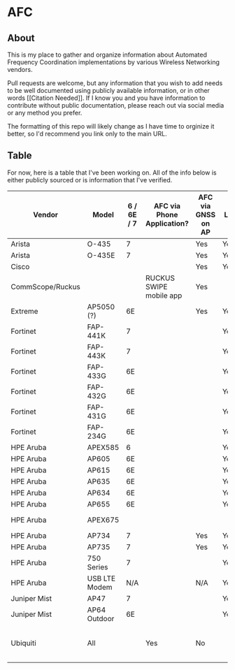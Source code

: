 # AFC

## About
This is my place to gather and organize information about Automated Frequency Coordination implementations by various Wireless Networking vendors.

Pull requests are welcome, but any information that you wish to add needs to be well documented using publicly available information, or in other words [[Citation Needed]]. If I know you and you have information to contribute without public documentation, please reach out via social media or any method you prefer.

The formatting of this repo will likely change as I have time to orginize it better, so I'd recommend you link only to the main URL.

## Table

For now, here is a table that I've been working on. All of the info below is either publicly sourced or is information that I've verified.

|Vendor          |Model        |6 / 6E / 7|AFC via Phone Application?|AFC via GNSS on AP|L1 |L5 |GPS|Galileo|Glonass|Beidou|GNSS Chipset                                                                          |GNSS Antenna Gain|
|----------------|-------------|----------|--------------------------|------------------|---|---|---|-------|-------|------|--------------------------------------------------------------------------------------|-----------------|
|Arista          |O-435        |7         |                          |Yes               |Yes|Yes|   |       |       |      |Airoha AG3335M                                                                        |                 |
|Arista          |O-435E       |7         |                          |Yes               |Yes|Yes|   |       |       |      |Airoha AG3335M                                                                        |                 |
|Cisco           |             |          |                          |Yes               |Yes|Yes|Yes|Yes    |No     |No    |Broadcomm                                                                             |                 |
|CommScope/Ruckus|             |          |RUCKUS SWIPE mobile app   |Yes               |   |   |   |       |       |      |                                                                                      |                 |
|Extreme         |AP5050 (?)   |6E        |                          |Yes               |Yes|No |   |       |       |      |                                                                                      |                 |
|Fortinet        |FAP-441K     |7         |                          |                  |Yes|No |   |       |       |      |Quectel LC76GABMD (FCC Filing - Internal Photos Part 1)                               |2.2dBi           |
|Fortinet        |FAP-443K     |7         |                          |                  |Yes|No |   |       |       |      |Quectel LC76GABMD (FCC Filing - Internal Photos Part 1)                               |2.2dBi           |
|Fortinet        |FAP-433G     |6E        |                          |                  |Yes|No |   |       |       |      |Data sheet says it has one, nothing on internal photos                                |                 |
|Fortinet        |FAP-432G     |6E        |                          |                  |Yes|No |   |       |       |      |Almost certainly LC76G                                                                |3.0dBi           |
|Fortinet        |FAP-431G     |6E        |                          |                  |Yes|No |   |       |       |      |Data sheet says it has one, nothing on internal photos                                |                 |
|Fortinet        |FAP-234G     |6E        |                          |                  |Yes|No |   |       |       |      |Quectel LC76GABMD                                                                     |5.0dBi           |
|HPE Aruba       |APEX585      |6         |                          |                  |Yes|No |   |       |       |      |ublox M9140-KB                                                                        |                 |
|HPE Aruba       |AP605        |6E        |                          |                  |Yes|No |   |       |       |      |ublox M9140-KB                                                                        |                 |
|HPE Aruba       |AP615        |6E        |                          |                  |Yes|No |   |       |       |      |ublox M9140-KB                                                                        |                 |
|HPE Aruba       |AP635        |6E        |                          |                  |Yes|No |   |       |       |      |ublox M9140-KB                                                                        |                 |
|HPE Aruba       |AP634        |6E        |                          |                  |Yes|No |   |       |       |      |ublox M9140-KB                                                                        |                 |
|HPE Aruba       |AP655        |6E        |                          |                  |Yes|No |   |       |       |      |ublox M9140-KB                                                                        |                 |
|HPE Aruba       |APEX675      |          |                          |                  |   |   |   |       |       |      |(can't make it out in FCC filings)                                                    |                 |
|HPE Aruba       |AP734        |7         |                          |Yes               |Yes|Yes|Yes|Yes    |No     |No    |ublox NEO-F10T                                                                        |2.8dBi           |
|HPE Aruba       |AP735        |7         |                          |Yes               |Yes|Yes|Yes|Yes    |No     |No    |ublox NEO-F10T                                                                        |4.4dBi           |
|HPE Aruba       |750 Series   |7         |                          |                  |Yes|Yes|   |       |       |      |                                                                                      |                 |
|HPE Aruba       |USB LTE Modem|N/A       |                          |N/A               |Yes|No |   |       |       |      |                                                                                      |                 |
|Juniper Mist    |AP47         |7         |                          |                  |Yes|Yes|   |       |       |      |                                                                                      |                 |
|Juniper Mist    |AP64 Outdoor |6E        |                          |                  |Yes|Yes|   |       |       |      |Airoha AG3335M                                                                        |                 |
|Ubiquiti        |All          |          |Yes                       |No                |   |   |   |       |       |      |https://help.ui.com/hc/en-us/articles/25707346939927-6-GHz-Extended-Range-AFC-in-UniFi|                 |
